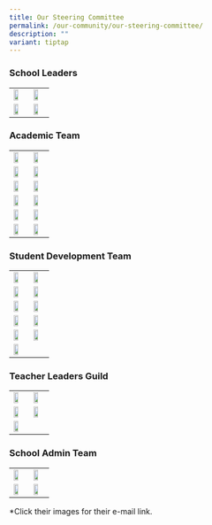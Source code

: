 ```yaml
---
title: Our Steering Committee
permalink: /our-community/our-steering-committee/
description: ""
variant: tiptap
---
```

<h3>School Leaders</h3><table><tbody><tr><td rowspan="1" colspan="1"><a class="isomer-image-wrapper" href="eddie_foo@moe.edu.sg"><img style="width: 65%;" height="auto" width="100%" src="/images/School%20Leaders/mr%20eddie%20foo.jpg"></a></td><td rowspan="1" colspan="1"><a class="isomer-image-wrapper" href="lynette_fernandez@moe.edu.sg"><img style="width: 65%;" height="auto" width="100%" src="/images/School%20Leaders/ms%20lynette%20fernandez.jpg"></a></td></tr><tr><td rowspan="1" colspan="1"><a class="isomer-image-wrapper" href="Sunny_HO@moe.edu.sg"><img style="width: 65%;" height="auto" width="100%" src="/images/School%20Leaders/mr%20sunny%20ho.jpg"></a></td><td rowspan="1" colspan="1"><a class="isomer-image-wrapper" href="Martin_Velan_anthony@moe.edu.sg"><img style="width: 65%;" height="auto" width="100%" src="/images/School%20Leaders/mr%20martin%20velan%20anthony.jpg"></a></td></tr></tbody></table><h3>Academic Team</h3><table><tbody><tr><td rowspan="1" colspan="1"><a class="isomer-image-wrapper" href="Sunny_HO@moe.edu.sg"><img style="width: 65%;" height="auto" width="100%" src="/images/School%20Leaders/mr%20sunny%20ho.jpg"></a></td><td rowspan="1" colspan="1"><div class="isomer-image-wrapper"><img style="width: 65%;" height="auto" width="100%" src="/images/Teaching%20Staff/2023_ms%20ong%20chor%20meng.jpg"></div></td></tr><tr><td rowspan="1" colspan="1"><div class="isomer-image-wrapper"><img style="width:65%" height="auto" width="100%" src="/images/Teaching%20Staff/2023_mdm%20lye%20choon%20hwan-final.jpg"></div></td><td rowspan="1" colspan="1"><div class="isomer-image-wrapper"><img style="width:65%" height="auto" width="100%" src="/images/Teaching%20Staff/2023_mrs%20lee%20peck%20har-final.jpg"></div></td></tr><tr><td rowspan="1" colspan="1"><div class="isomer-image-wrapper"><img style="width:65%" height="auto" width="100%" src="/images/Teaching%20Staff/2023_mrs%20rachel%20long.jpg"></div></td><td rowspan="1" colspan="1"><div class="isomer-image-wrapper"><img style="width:65%" height="auto" width="100%" src="/images/Teaching%20Staff/2023_mr%20jeremy%20lee-final.jpg"></div></td></tr><tr><td rowspan="1" colspan="1"><div class="isomer-image-wrapper"><img style="width:65%" height="auto" width="100%" src="/images/Teaching%20Staff/2023_ms%20madhavi%20chandramohan.jpg"></div></td><td rowspan="1" colspan="1"><div class="isomer-image-wrapper"><img style="width:65%" height="auto" width="100%" src="/images/Teaching%20Staff/mr%20vemalan%20s_o%20elangovan.jpg"></div></td></tr><tr><td rowspan="1" colspan="1"><div class="isomer-image-wrapper"><img style="width:65%" height="auto" width="100%" src="/images/Teaching%20Staff/ms%20felicia%20ong.jpg"></div></td><td rowspan="1" colspan="1"><div class="isomer-image-wrapper"><img style="width:65%" height="auto" width="100%" src="/images/Teaching%20Staff/2023_mdm%20shireen%20chong.jpg"></div></td></tr><tr><td rowspan="1" colspan="1"><div class="isomer-image-wrapper"><img style="width:65%" height="auto" width="100%" src="/images/Teaching%20Staff/2023_mrs%20pearl%20phua-final.jpg"></div></td><td rowspan="1" colspan="1"><div class="isomer-image-wrapper"><img style="width:65%" height="auto" width="100%" src="/images/Teaching%20Staff/2023_mrs%20pamela%20chan.jpg"></div></td></tr></tbody></table><h3>Student Development Team</h3><table><tbody><tr><td rowspan="1" colspan="1"><div class="isomer-image-wrapper"><img style="width:65%" height="auto" width="100%" src="/images/Teaching%20Staff/2023_mr%20johnson%20chee.jpg"></div></td><td rowspan="1" colspan="1"><div class="isomer-image-wrapper"><img style="width:65%" height="auto" width="100%" src="/images/Teaching%20Staff/mr%20vincent%20poh.jpg"></div></td></tr><tr><td rowspan="1" colspan="1"><div class="isomer-image-wrapper"><img style="width:65%" height="auto" width="100%" src="/images/Teaching%20Staff/mr%20joe%20choo-final.jpg"></div></td><td rowspan="1" colspan="1"><div class="isomer-image-wrapper"><img style="width:65%" height="auto" width="100%" src="/images/Teaching%20Staff/2023_mrs%20debbie%20lau.jpg"></div></td></tr><tr><td rowspan="1" colspan="1"><div class="isomer-image-wrapper"><img style="width:65%" height="auto" width="100%" src="/images/Teaching%20Staff/2023_mr%20muhammad%20bin%20ali.jpg"></div></td><td rowspan="1" colspan="1"><div class="isomer-image-wrapper"><img style="width:65%" height="auto" width="100%" src="/images/Teaching%20Staff/2023_mrs%20premila%20onyekachi.jpg"></div></td></tr><tr><td rowspan="1" colspan="1"><div class="isomer-image-wrapper"><img style="width:65%" height="auto" width="100%" src="/images/Teaching%20Staff/mrs%20cheah-loo%20yin%20hui.jpg"></div></td><td rowspan="1" colspan="1"><div class="isomer-image-wrapper"><img style="width:65%" height="auto" width="100%" src="/images/Teaching%20Staff/mrs%20lim-chew%20hua%20jie.jpg"></div></td></tr><tr><td rowspan="1" colspan="1"><div class="isomer-image-wrapper"><img style="width:65%" height="auto" width="100%" src="/images/Teaching%20Staff/2023_mdm%20suzana%20bte%20suah.jpg"></div></td><td rowspan="1" colspan="1"><div class="isomer-image-wrapper"><img style="width:65%" height="auto" width="100%" src="/images/Teaching%20Staff/mr%20ben%20sng.jpg"></div></td></tr><tr><td rowspan="1" colspan="1"><div class="isomer-image-wrapper"><img style="width:65%" height="auto" width="100%" src="/images/Teaching%20Staff/ms%20toh%20xiao%20ting.jpg"></div></td><td rowspan="1" colspan="1"><p></p></td></tr></tbody></table><h3>Teacher Leaders Guild</h3><table><tbody><tr><td rowspan="1" colspan="1"><div class="isomer-image-wrapper"><img style="width:65%" height="auto" width="100%" src="/images/Teaching%20Staff/2023_mrs%20lek%20seok%20buay.jpg"></div></td><td rowspan="1" colspan="1"><div class="isomer-image-wrapper"><img style="width:65%" height="auto" width="100%" src="/images/Teaching%20Staff/2023_mrs%20s%20nirmala-final.jpg"></div></td></tr><tr><td rowspan="1" colspan="1"><div class="isomer-image-wrapper"><img style="width:65%" height="auto" width="100%" src="/images/Teaching%20Staff/2023_mrs%20usha%20surendran-final.jpg"></div></td><td rowspan="1" colspan="1"><div class="isomer-image-wrapper"><img style="width:65%" height="auto" width="100%" src="/images/Teaching%20Staff/2023_mrs%20theresa%20wong-final.jpg"></div></td></tr><tr><td rowspan="1" colspan="1"><div class="isomer-image-wrapper"><img style="width:65%" height="auto" width="100%" src="/images/Teaching%20Staff/2023_mrs%20latha%20joseph.jpg"></div></td><td rowspan="1" colspan="1"><p></p></td></tr></tbody></table><h3>School Admin Team</h3><table><tbody><tr><td rowspan="1" colspan="1"><div class="isomer-image-wrapper"><img style="width:65%" height="auto" width="100%" src="/images/EAS%20Staff/2023_mdm%20nancy%20koh%20mei%20chin.jpg"></div></td><td rowspan="1" colspan="1"><div class="isomer-image-wrapper"><img style="width:65%" height="auto" width="100%" src="/images/EAS%20Staff/2023_ms%20candy%20heng%20cheng%20peng.jpg"></div></td></tr><tr><td rowspan="1" colspan="1"><div class="isomer-image-wrapper"><img style="width:65%" height="auto" width="100%" src="/images/EAS%20Staff/2023_mr%20mohammad%20zhafrie%20bin%20jalil-final.jpg"></div></td><td rowspan="1" colspan="1"><div class="isomer-image-wrapper"><img style="width:65%" height="auto" width="100%" src="/images/EAS%20Staff/2023_mr%20hadi%20asyaari%20bin%20ahmad.jpg"></div></td></tr></tbody></table><p>*Click their images for their e-mail link.</p>